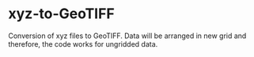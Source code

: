 # xyz-to-GeoTIFF
Conversion of xyz files to GeoTIFF. Data will be arranged in new grid and therefore, the code works for ungridded data.


